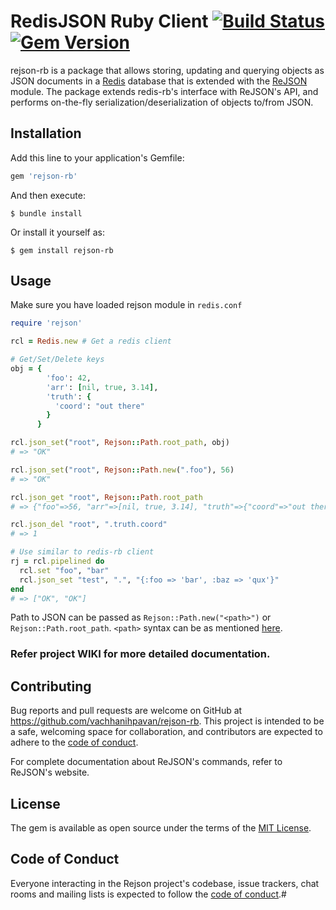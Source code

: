 # RedisJSON Ruby Client [![Build Status](https://travis-ci.com/vachhanihpavan/rejson-rb.svg?token=x85KXUqPs5qJik1EzpyW&branch=master)](https://travis-ci.com/vachhanihpavan/rejson-rb)  [![Gem Version](https://badge.fury.io/rb/rejson-rb.svg)](https://badge.fury.io/rb/rejson-rb)

rejson-rb is a package that allows storing, updating and querying objects as JSON documents in a [Redis](https://redis.io/) database that is extended with the [ReJSON](https://github.com/RedisJSON/RedisJSON) module. The package extends redis-rb's interface with ReJSON's API, and performs on-the-fly serialization/deserialization of objects to/from JSON.

## Installation

Add this line to your application's Gemfile:

```ruby
gem 'rejson-rb'
```

And then execute:

    $ bundle install

Or install it yourself as:

    $ gem install rejson-rb

## Usage

Make sure you have loaded rejson module in `redis.conf`
```ruby
require 'rejson'

rcl = Redis.new # Get a redis client

# Get/Set/Delete keys
obj = {
        'foo': 42,
        'arr': [nil, true, 3.14],
        'truth': {
          'coord': "out there"
        }
      }

rcl.json_set("root", Rejson::Path.root_path, obj)
# => "OK" 

rcl.json_set("root", Rejson::Path.new(".foo"), 56)
# => "OK" 

rcl.json_get "root", Rejson::Path.root_path
# => {"foo"=>56, "arr"=>[nil, true, 3.14], "truth"=>{"coord"=>"out there"}}

rcl.json_del "root", ".truth.coord"
# => 1

# Use similar to redis-rb client
rj = rcl.pipelined do
  rcl.set "foo", "bar"
  rcl.json_set "test", ".", "{:foo => 'bar', :baz => 'qux'}"
end
# => ["OK", "OK"] 
```

Path to JSON can be passed as `Rejson::Path.new("<path>")` or `Rejson::Path.root_path`. `<path>` syntax can be as mentioned [here](https://oss.redislabs.com/redisjson/path).

### Refer project WIKI for more detailed documentation.

## Contributing

Bug reports and pull requests are welcome on GitHub at https://github.com/vachhanihpavan/rejson-rb. This project is intended to be a safe, welcoming space for collaboration, and contributors are expected to adhere to the [code of conduct](https://github.com/vachhanihpavan/rejson-rb/blob/master/CODE_OF_CONDUCT.md).

For complete documentation about ReJSON's commands, refer to ReJSON's website.

## License

The gem is available as open source under the terms of the [MIT License](https://opensource.org/licenses/MIT).

## Code of Conduct

Everyone interacting in the Rejson project's codebase, issue trackers, chat rooms and mailing lists is expected to follow the [code of conduct](https://github.com/vachhanihpavan/rejson-rb/blob/master/CODE_OF_CONDUCT.md).#
